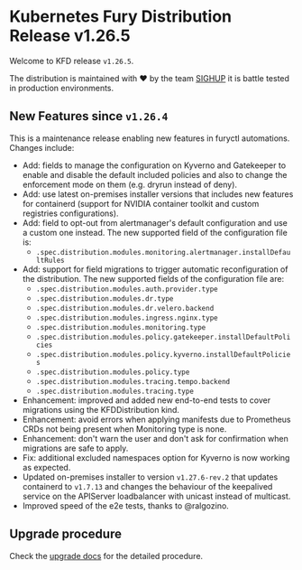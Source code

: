 # Kubernetes Fury Distribution Release v1.26.5

Welcome to KFD release `v1.26.5`.

The distribution is maintained with ❤️ by the team [SIGHUP](https://sighup.io/) it is battle tested in production environments.

## New Features since `v1.26.4`

This is a maintenance release enabling new features in furyctl automations. Changes include:

- Add: fields to manage the configuration on Kyverno and Gatekeeper to enable and disable the default included policies and also to change the enforcement mode on them (e.g. dryrun instead of deny).
- Add: use latest on-premises installer versions that includes new features for containerd (support for NVIDIA container toolkit and custom registries configurations).
- Add: field to opt-out from alertmanager's default configuration and use a custom one instead. The new supported field of the configuration file is:
  - `.spec.distribution.modules.monitoring.alertmanager.installDefaultRules`
- Add: support for field migrations to trigger automatic reconfiguration of the distribution. The new supported fields of the configuration file are:
  - `.spec.distribution.modules.auth.provider.type`
  - `.spec.distribution.modules.dr.type`
  - `.spec.distribution.modules.dr.velero.backend`
  - `.spec.distribution.modules.ingress.nginx.type`
  - `.spec.distribution.modules.monitoring.type`
  - `.spec.distribution.modules.policy.gatekeeper.installDefaultPolicies`
  - `.spec.distribution.modules.policy.kyverno.installDefaultPolicies`
  - `.spec.distribution.modules.policy.type`
  - `.spec.distribution.modules.tracing.tempo.backend`
  - `.spec.distribution.modules.tracing.type`
- Enhancement: improved and added new end-to-end tests to cover migrations using the KFDDistribution kind.
- Enhancement: avoid errors when applying manifests due to Prometheus CRDs not being present when Monitoring type is none.
- Enhancement: don't warn the user and don't ask for confirmation when migrations are safe to apply.
- Fix: additional excluded namespaces option for Kyverno is now working as expected.
- Updated on-premises installer to version `v1.27.6-rev.2` that updates containerd to `v1.7.13` and changes the behaviour of the keepalived service on the APIServer loadbalancer with unicast instead of multicast.
- Improved speed of the e2e tests, thanks to @ralgozino.

## Upgrade procedure

Check the [upgrade docs](https://github.com/sighupio/furyctl/tree/main/docs/upgrades/kfd) for the detailed procedure.
